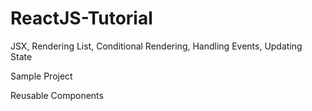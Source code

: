 # ReactJS-Tutorial
JSX, Rendering List, Conditional Rendering, Handling Events, Updating State

Sample Project

Reusable Components
